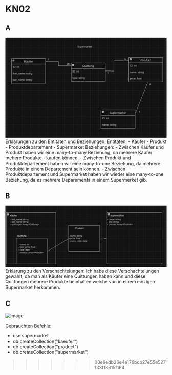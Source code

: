 # KN02

## A
![alt text](image-2.png)
Erklärungen zu den Entitäten und Beziehungen:
    Entitäten:
        - Käufer
        - Produkt
        - Produktdepartement
        - Supermarket
    Beziehungen:
        - Zwischen Käufer und Produkt haben wir eine many-to-many Beziehung, da mehrere Käufer mehere Produkte - kaufen können.
        - Zwischen Produkt und Produktdepartement haben wir eine many-to-one Beziehung, da mehrere Produkte in einem Departement sein können.
        - Zwischen Produktdepartement und Supermarket haben wir wieder eine many-to-one Beziehung, da es mehrere Deparements in einem Supermerket gib.

## B
![alt text](image-4.png)
Erklärung zu den Verschachtelungen:
    Ich habe diese Verschachtelungen gewählt, da man als Käufer eine Quittungen haben kann und diese Quittungen mehrere Produkte beinhalten welche von in einem einzigen Supermarket herkommen.

## C
![image](https://github.com/nikhilango/M164/assets/112620635/9197ac9d-9094-4d79-8af9-1cf1753ecd90)

Gebrauchten Befehle:
- use supermarket
- db.createCollection("kaeufer")
- db.createCollection("product")
- db.createCollection("supermarket")
>>>>>>> 00e9edb26e4e176bcb27e55e527133f13615f194
